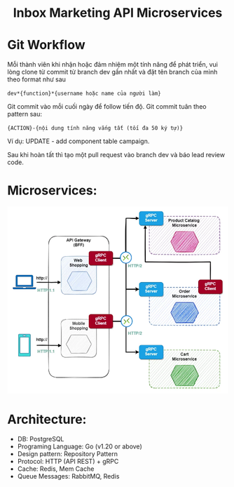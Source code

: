 <div align="center">
<h1>Inbox Marketing API Microservices</h1>
</div>

# Git Workflow

Mỗi thành viên khi nhận hoặc đảm nhiệm một tính năng để phát triển, vui lòng clone từ commit từ branch dev gần nhất và đặt tên branch của mình theo format như sau

`dev*{function}*{username hoặc name của người làm}`

Git commit vào mỗi cuối ngày để follow tiến độ.
Git commit tuân theo pattern sau:

`{ACTION}-{nội dung tính năng vắng tất (tối đa 50 ký tự)}`

Ví dụ: UPDATE - add component table campaign.

Sau khi hoàn tất thì tạo một pull request vào branch dev và báo lead review code.

# Microservices:

<div align="center">
<img src="docs/assets/images/grpc-example.webp" />
</div>


# Architecture:

- DB: PostgreSQL
- Programing Language: Go (v1.20 or above)
- Design pattern: Repository Pattern
- Protocol: HTTP (API REST) + gRPC
- Cache: Redis, Mem Cache
- Queue Messages: RabbitMQ, Redis